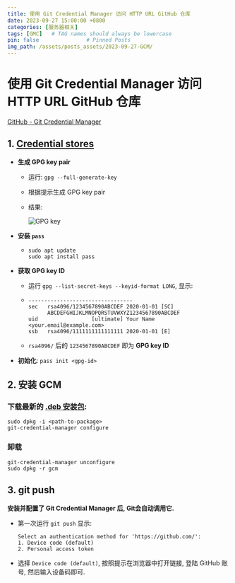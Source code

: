 ```yaml
---
title: 使用 Git Credential Manager 访问 HTTP URL GitHub 仓库
date: 2023-09-27 15:00:00 +0800
categories: [服务器相关]
tags: [GMC]   # TAG names should always be lowercase
pin: false               # Pinned Posts
img_path: /assets/posts_assets/2023-09-27-GCM/
---
```


# 使用 Git Credential Manager 访问 HTTP URL GitHub 仓库

[GitHub - Git Credential Manager](https://github.com/git-ecosystem/git-credential-manager/tree/main)

## 1. [Credential stores](https://github.com/git-ecosystem/git-credential-manager/blob/release/docs/credstores.md)

* **生成 GPG key pair**

  * 运行: `gpg --full-generate-key`

  * 根据提示生成 GPG key pair

  * 结果:

      ![GPG key](./assets/GPG%20key.png)

* **安装 `pass`**

  * ```shell
    sudo apt update
    sudo apt install pass
    ```

* **获取 GPG key ID**

  * 运行 `gpg --list-secret-keys --keyid-format LONG`, 显示:

  * ```text
    ---------------------------------
    sec   rsa4096/1234567890ABCDEF 2020-01-01 [SC]
          ABCDEFGHIJKLMNOPQRSTUVWXYZ1234567890ABCDEF
    uid                 [ultimate] Your Name <your.email@example.com>
    ssb   rsa4096/1111111111111111 2020-01-01 [E]
    ```

  * `rsa4096/` 后的 `1234567890ABCDEF` 即为 **GPG key ID**

* **初始化**: `pass init <gpg-id>`

## 2. 安装 GCM

### 下载最新的 [.deb 安装包](https://github.com/git-ecosystem/git-credential-manager/releases/latest):

```shell
sudo dpkg -i <path-to-package>
git-credential-manager configure
```

### 卸载

```shell
git-credential-manager unconfigure
sudo dpkg -r gcm
```



## 3. git push

**安装并配置了 Git Credential Manager 后, Git会自动调用它.**

* 第一次运行 `git push` 显示:

    ```shell
    Select an authentication method for 'https://github.com/':
    1. Device code (default)
    2. Personal access token
    ```

* 选择 `Device code (default)`, 按照提示在浏览器中打开链接, 登陆 GitHub 账号, 然后输入设备码即可.